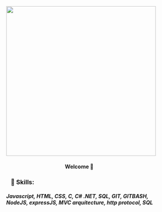<img style="width: 400px;" src="https://media0.giphy.com/media/Lny6Rw04nsOOc/giphy.gif?cid=ecf05e47k08b0l4wkypmw5qf08x6ed1iecsb7mseg7o1f7ms&rid=giphy.gif&ct=g" />
<h4>⠀⠀⠀⠀⠀⠀⠀⠀⠀⠀⠀⠀ ⠀⠀⠀Welcome 👋 </h4>

   
   
<h3>⠀🌟 Skills:</h3>

<h5>Javascript, HTML, CSS, C, C# .NET, SQL, GIT, GITBASH, <br>NodeJS,
   expressJS, MVC arquitecture, http protocol, SQL</h5>
         
